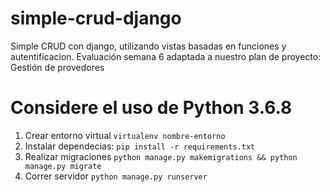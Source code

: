 # simple-crud-django
Simple CRUD con django, utilizando vistas basadas en funciones y autentificacion. 
Evaluación semana 6 adaptada a nuestro plan de proyecto: Gestión de provedores

# Considere el uso de Python 3.6.8
1. Crear entorno virtual `virtualenv nombre-entorno`
2. Instalar dependecias: `pip install -r requirements.txt`
3. Realizar migraciones `python manage.py makemigrations && python manage.py migrate`
4. Correr servidor `python manage.py runserver`

